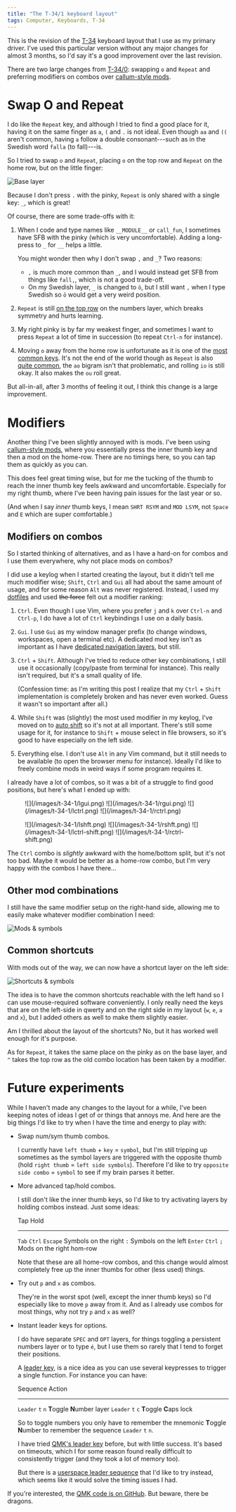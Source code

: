 ```yaml
---
title: "The T-34/1 keyboard layout"
tags: Computer, Keyboards, T-34
---
```


This is the revision of the [T-34][] keyboard layout that I use as my primary driver. I've used this particular version without any major changes for almost 3 months, so I'd say it's a good improvement over the last revision.

There are two large changes from [T-34/0][]: swapping `o` and `Repeat` and preferring modifiers on combos over [callum-style mods][callum].


# Swap O and Repeat

I do like the `Repeat` key, and although I tried to find a good place for it, having it on the same finger as `a`, `(` and `.` is not ideal. Even though `aa` and `((` aren't common, having `a` follow a double consonant---such as in the Swedish word `falla` (to fall)---is.

So I tried to swap `o` and `Repeat`, placing `o` on the top row and `Repeat` on the home row, but on the little finger:

![Base layer](/images/t-34-1/base.png)

Because I don't press `.` with the pinky, `Repeat` is only shared with a single key: `_`, which is great!

Of course, there are some trade-offs with it:

1. When I code and type names like `__MODULE__` or `call_fun`, I sometimes have SFB with the pinky (which is very uncomfortable). Adding a long-press to `_` for `__` helps a little.

   You might wonder then why I don't swap `,` and `_`? Two reasons:

   - `,` is much more common than `_`, and I would instead get SFB from things like `fall,`, which is not a good trade-off.
   - On my Swedish layer, `_` is changed to `ö`, but I still want `,` when I type Swedish so `ö` would get a very weird position.
1. `Repeat` is still [on the top row](/blog/2021/09/05/t-34-0#numbers) on the numbers layer, which breaks symmetry and hurts learning.
1. My right pinky is by far my weakest finger, and sometimes I want to press `Repeat` a lot of time in succession (to repeat `Ctrl-n` for instance).
1. Moving `o` away from the home row is unfortunate as it is one of the [most common keys][repeat-freq]. It's not the end of the world though as `Repeat` is also [quite common][repeat-freq], the `ao` bigram isn't that problematic, and rolling `io` is still okay. It also makes the `ou` roll great.

But all-in-all, after 3 months of feeling it out, I think this change is a large improvement.

[repeat-freq]: /blog/2021/09/05/t-34-0#the-repeat-key


# Modifiers

Another thing I've been slightly annoyed with is mods. I've been using [callum-style mods][callum], where you essentially press the inner thumb key and then a mod on the home-row. There are no timings here, so you can tap them as quickly as you can.

This does feel great timing wise, but for me the tucking of the thumb to reach the inner thumb key feels awkward and uncomfortable. Especially for my right thumb, where I've been having pain issues for the last year or so.

(And when I say *inner* thumb keys, I mean `SHRT RSYM` and `MOD LSYM`, not `Space` and `E` which are super comfortable.)


## Modifiers on combos

So I started thinking of alternatives, and as I have a hard-on for combos and I use them everywhere, why not place mods on combos?

I did use a keylog when I started creating the layout, but it didn't tell me much modifier wise; `Shift`, `Ctrl` and `Gui` all had about the same amount of usage, and for some reason `Alt` was never registered. Instead, I used my [dotfiles][] and used ~~the force~~ felt out a modifier ranking:

1. `Ctrl`. Even though I use Vim, where you prefer `j` and `k` over `Ctrl-n` and `Ctrl-p`, I do have a lot of `Ctrl` keybindings I use on a daily basis.
1. `Gui`. I use `Gui` as my window manager prefix (to change windows, workspaces, open a terminal etc). A dedicated mod key isn't as important as I have [dedicated navigation layers][navigation], but still.
1. `Ctrl` + `Shift`. Although I've tried to reduce other key combinations, I still use it occasionally (copy/paste from terminal for instance). This really isn't required, but it's a small quality of life.

   (Confession time: as I'm writing this post I realize that my `Ctrl` + `Shift` implementation is completely broken and has never even worked. Guess it wasn't so important after all.)
1. While `Shift` was (slightly) the most used modifier in my keylog, I've moved on to [auto shift][] so it's not at all important. There's still some usage for it, for instance to `Shift` + mouse select in file browsers, so it's good to have especially on the left side.
1. Everything else. I don't use `Alt` in any Vim command, but it still needs to be available (to open the browser menu for instance). Ideally I'd like to freely combine mods in weird ways if some program requires it.

I already have a lot of combos, so it was a bit of a struggle to find good positions, but here's what I ended up with:

<figure>
  ![](/images/t-34-1/lgui.png)
  ![](/images/t-34-1/rgui.png)
  ![](/images/t-34-1/lctrl.png)
  ![](/images/t-34-1/rctrl.png)
</figure>

<figure>
  ![](/images/t-34-1/lshft.png)
  ![](/images/t-34-1/rshft.png)
  ![](/images/t-34-1/lctrl-shift.png)
  ![](/images/t-34-1/rctrl-shift.png)
</figure>

The `Ctrl` combo is *slightly* awkward with the home/bottom split, but it's not too bad. Maybe it would be better as a home-row combo, but I'm very happy with the combos I have there...


## Other mod combinations

I still have the same modifier setup on the right-hand side, allowing me to easily make whatever modifier combination I need:

![Mods & symbols](/images/t-34-1/rmod.png)


## Common shortcuts

With mods out of the way, we can now have a shortcut layer on the left side:

![Shortcuts & symbols](/images/t-34-1/lmod.png)

The idea is to have the common shortcuts reachable with the left hand so I can use mouse-required software conveniently. I only really need the keys that are on the left-side in qwerty and on the right side in my layout (`w`, `e`, `a` and `x`), but I added others as well to make them slightly easier.

Am I thrilled about the layout of the shortcuts? No, but it has worked well enough for it's purpose.

As for `Repeat`, it takes the same place on the pinky as on the base layer, and `^` takes the top row as the old combo location has been taken by a modifier.


# Future experiments

While I haven't made any changes to the layout for a while, I've been keeping notes of ideas I get of or things that annoys me. And here are the big things I'd like to try when I have the time and energy to play with:

- Swap num/sym thumb combos.

  I currently have `left thumb` + `key` = `symbol`, but I'm still tripping up sometimes as the symbol layers are triggered with the opposite thumb (hold `right thumb` = `left side symbols`). Therefore I'd like to try `opposite side combo` = `symbol` to see if my brain parses it better.

- More advanced tap/hold combos.

  I still don't like the inner thumb keys, so I'd like to try activating layers by holding combos instead. Just some ideas:

  Tap                 Hold
  --------------      -------------------------
  `Tab`               `Ctrl`
  `Escape`            Symbols on the right
  `:`                 Symbols on the left
  `Enter`             `Ctrl`
  `;`                 Mods on the right hom-row

  Note that these are all home-row combos, and this change would almost completely free up the inner thumbs for other (less used) things.

- Try out `p` and `x` as combos.

  They're in the worst spot (well, except the inner thumb keys) so I'd especially like to move `p` away from it. And as I already use combos for most things, why not try `p` and `x` as well?

- Instant leader keys for options.

  I do have separate `SPEC` and `OPT` layers, for things toggling a persistent numbers layer or to type `é`, but I use them so rarely that I tend to forget their positions.

  A [leader key][], is a nice idea as you can use several keypresses to trigger a single function. For instance you can have:

  Sequence              Action
  ---------             ----------
  `Leader` `t` `n`      **T**oggle **N**umber layer
  `Leader` `t` `c`      **T**oggle **C**aps lock

  So to toggle numbers you only have to remember the mnemonic **T**oggle **N**umber to remember the sequence `Leader` `t` `n`.

  I have tried [QMK's leader key][leader key] before, but with little success. It's based on timeouts, which I for some reason found really difficult to consistently trigger (and they took a lot of memory too).

  But there is a [userspace leader sequence][] that I'd like to try instead, which seems like it would solve the timing issues I had.

If you're interested, the [QMK code is on GitHub](https://github.com/treeman/qmk_firmware/tree/master/keyboards/ferris/keymaps/treeman). But beware, there be dragons.

[T-34]: /blog/tags/t-34/
[T-34/0]: /blog/2021/09/05/t-34-0/
[callum]: https://github.com/callum-oakley/qmk_firmware/tree/master/users/callum#oneshot-modifiers "Callum Oakley keymap"
[dotfiles]: https://github.com/treeman/dotfiles
[navigation]: /blog/2021/06/03/the-t-34-keyboard-layout#navigation
[auto shift]: https://docs.qmk.fm/#/feature_auto_shift
[leader key]: https://docs.qmk.fm/#/feature_leader_key
[userspace leader sequence]: https://github.com/andrewjrae/kyria-keymap#userspace-leader-sequences
